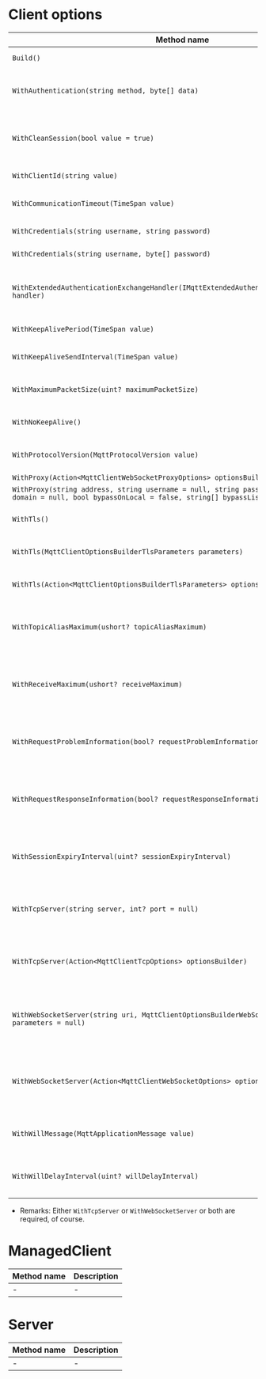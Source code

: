 # Client options

|Method name|Description|Default value|
|-|-|-|
|`Build()`|Builds the options class.|Does not apply here.|
|`WithAuthentication(string method, byte[] data)`|Allows to use different authentication modes.|`null`|
|`WithCleanSession(bool value = true)`|Allows to use the client with MQTT clean session support.|`true`|
|`WithClientId(string value)`|Sets the used client id.|`Guid.NewGuid().ToString("N");`|
|`WithCommunicationTimeout(TimeSpan value)`|Sets the communication timeout.|`TimeSpan.FromSeconds(10.0)`|
|`WithCredentials(string username, string password)`|Sets the login credentials.|`null`, required.|
|`WithCredentials(string username, byte[] password)`|Sets the login credentials.|`null`, required.|
|`WithExtendedAuthenticationExchangeHandler(IMqttExtendedAuthenticationExchangeHandler handler)`|Allows to handle authentication in a custom way.|`null`|
|`WithKeepAlivePeriod(TimeSpan value)`|Sets the keep-alive period.|`TimeSpan.FromSeconds(15.0)`|
|`WithKeepAliveSendInterval(TimeSpan value)`|Sets the keep-alive send interval.|`null`|
|`WithMaximumPacketSize(uint? maximumPacketSize)`|Sets the maximum packet size.|`null`|
|`WithNoKeepAlive()`|Tells the client to use no keep-alive.|Does not apply here.|
|`WithProtocolVersion(MqttProtocolVersion value)`|Sets the MQTT protocol version.|`MqttProtocolVersion.V311`|
|`WithProxy(Action<MqttClientWebSocketProxyOptions> optionsBuilder)`|Sets the proxy.|`null`|
|`WithProxy(string address, string username = null, string password = null, string domain = null, bool bypassOnLocal = false, string[] bypassList = null)`|Sets the proxy.|`null`|
|`WithTls()`|Tells the client to use SSL / TLS.|Does not apply here.|
|`WithTls(MqttClientOptionsBuilderTlsParameters parameters)`|Tells the client to use SSL / TLS.|`null`|
|`WithTls(Action<MqttClientOptionsBuilderTlsParameters> optionsBuilder)`|Tells the client to use SSL / TLS.|`null`|
|`WithTopicAliasMaximum(ushort? topicAliasMaximum)`|Tells the client to allow a maximum number of topic aliases.|`null`|
|`WithReceiveMaximum(ushort? receiveMaximum)`|Tells the client to allow a maximum number of received packets.|`null`|
|`WithRequestProblemInformation(bool? requestProblemInformation = true)`|Tells the client to show request problem information.|`true`|
|`WithRequestResponseInformation(bool? requestResponseInformation = true)`|Tells the client to show request response problem information.|`true`|
|`WithSessionExpiryInterval(uint? sessionExpiryInterval)`|Tells the client to expire sessions after a amount of time.|`null`|
|`WithTcpServer(string server, int? port = null)`|Tells the client which MQTT broker to connect to (over TCP).|`null`, required. If no port is set, the default port `1883` is used (or `8883` for SSL).|
|`WithTcpServer(Action<MqttClientTcpOptions> optionsBuilder)`|Tells the client which MQTT broker to connect to (over TCP).|`null`, required. If no port is set, the default port `1883` is used (or `8883` for SSL).|
|`WithWebSocketServer(string uri, MqttClientOptionsBuilderWebSocketParameters parameters = null)`|Tells the client which MQTT broker to connect to (over WebSockets).|`null`, required.|
|`WithWebSocketServer(Action<MqttClientWebSocketOptions> optionsBuilder)`|Tells the client which MQTT broker to connect to (over WebSockets).|`null`, required.|
|`WithWillMessage(MqttApplicationMessage value)`|Tells the client which last will message will be sent.|`null`|
|`WithWillDelayInterval(uint? willDelayInterval)`|Tells the client which last will delay interval will be used.|`null`|

* Remarks: Either `WithTcpServer` or `WithWebSocketServer` or both are required, of course.

# ManagedClient

|Method name|Description|
|-|-|
|-|-|

# Server

|Method name|Description|
|-|-|
|-|-|